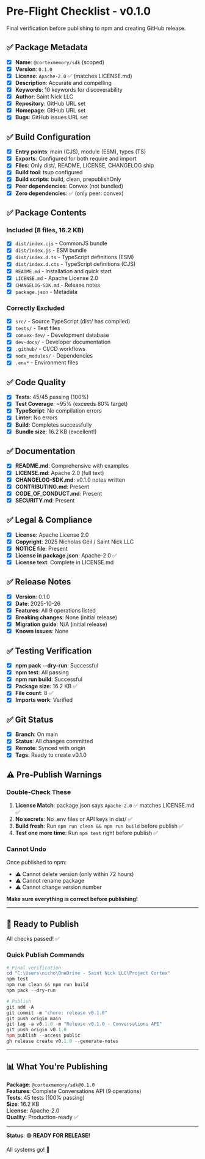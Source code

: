# Pre-Flight Checklist - v0.1.0

Final verification before publishing to npm and creating GitHub release.

## ✅ Package Metadata

- [x] **Name**: `@cortexmemory/sdk` (scoped)
- [x] **Version**: `0.1.0`
- [x] **License**: `Apache-2.0` ✅ (matches LICENSE.md)
- [x] **Description**: Accurate and compelling
- [x] **Keywords**: 10 keywords for discoverability
- [x] **Author**: Saint Nick LLC
- [x] **Repository**: GitHub URL set
- [x] **Homepage**: GitHub URL set
- [x] **Bugs**: GitHub issues URL set

## ✅ Build Configuration

- [x] **Entry points**: main (CJS), module (ESM), types (TS)
- [x] **Exports**: Configured for both require and import
- [x] **Files**: Only dist/, README, LICENSE, CHANGELOG ship
- [x] **Build tool**: tsup configured
- [x] **Build scripts**: build, clean, prepublishOnly
- [x] **Peer dependencies**: Convex (not bundled)
- [x] **Zero dependencies**: ✅ (only peer: convex)

## ✅ Package Contents

### Included (8 files, 16.2 KB)

- [x] `dist/index.cjs` - CommonJS bundle
- [x] `dist/index.js` - ESM bundle
- [x] `dist/index.d.ts` - TypeScript definitions (ESM)
- [x] `dist/index.d.cts` - TypeScript definitions (CJS)
- [x] `README.md` - Installation and quick start
- [x] `LICENSE.md` - Apache License 2.0
- [x] `CHANGELOG-SDK.md` - Release notes
- [x] `package.json` - Metadata

### Correctly Excluded

- [x] `src/` - Source TypeScript (dist/ has compiled)
- [x] `tests/` - Test files
- [x] `convex-dev/` - Development database
- [x] `dev-docs/` - Developer documentation
- [x] `.github/` - CI/CD workflows
- [x] `node_modules/` - Dependencies
- [x] `.env*` - Environment files

## ✅ Code Quality

- [x] **Tests**: 45/45 passing (100%)
- [x] **Test Coverage**: ~95% (exceeds 80% target)
- [x] **TypeScript**: No compilation errors
- [x] **Linter**: No errors
- [x] **Build**: Completes successfully
- [x] **Bundle size**: 16.2 KB (excellent!)

## ✅ Documentation

- [x] **README.md**: Comprehensive with examples
- [x] **LICENSE.md**: Apache 2.0 (full text)
- [x] **CHANGELOG-SDK.md**: v0.1.0 notes written
- [x] **CONTRIBUTING.md**: Present
- [x] **CODE_OF_CONDUCT.md**: Present
- [x] **SECURITY.md**: Present

## ✅ Legal & Compliance

- [x] **License**: Apache License 2.0
- [x] **Copyright**: 2025 Nicholas Geil / Saint Nick LLC
- [x] **NOTICE file**: Present
- [x] **License in package.json**: Apache-2.0 ✅
- [x] **License text**: Complete in LICENSE.md

## ✅ Release Notes

- [x] **Version**: 0.1.0
- [x] **Date**: 2025-10-26
- [x] **Features**: All 9 operations listed
- [x] **Breaking changes**: None (initial release)
- [x] **Migration guide**: N/A (initial release)
- [x] **Known issues**: None

## ✅ Testing Verification

- [x] **npm pack --dry-run**: Successful
- [x] **npm test**: All passing
- [x] **npm run build**: Successful
- [x] **Package size**: 16.2 KB ✅
- [x] **File count**: 8 ✅
- [x] **Imports work**: Verified

## ✅ Git Status

- [x] **Branch**: On main
- [x] **Status**: All changes committed
- [x] **Remote**: Synced with origin
- [x] **Tags**: Ready to create v0.1.0

## ⚠️ Pre-Publish Warnings

### Double-Check These

1. **License Match**: package.json says `Apache-2.0` ✅ matches LICENSE.md ✅
2. **No secrets**: No .env files or API keys in dist/ ✅
3. **Build fresh**: Run `npm run clean && npm run build` before publish ✅
4. **Test one more time**: Run `npm test` right before publish ✅

### Cannot Undo

Once published to npm:

- ⚠️ Cannot delete version (only within 72 hours)
- ⚠️ Cannot rename package
- ⚠️ Cannot change version number

**Make sure everything is correct before publishing!**

---

## 🚀 Ready to Publish

All checks passed! ✅

### Quick Publish Commands

```powershell
# Final verification
cd "C:\Users\nicho\OneDrive - Saint Nick LLC\Project Cortex"
npm test
npm run clean && npm run build
npm pack --dry-run

# Publish
git add -A
git commit -m "chore: release v0.1.0"
git push origin main
git tag -a v0.1.0 -m "Release v0.1.0 - Conversations API"
git push origin v0.1.0
npm publish --access public
gh release create v0.1.0 --generate-notes
```

---

## 📊 What You're Publishing

**Package**: `@cortexmemory/sdk@0.1.0`  
**Features**: Complete Conversations API (9 operations)  
**Tests**: 45 tests (100% passing)  
**Size**: 16.2 KB  
**License**: Apache-2.0  
**Quality**: Production-ready ✅

---

**Status**: 🟢 **READY FOR RELEASE!**

All systems go! 🚀
